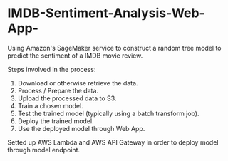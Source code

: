 # IMDB-Sentiment-Analysis-Web-App-


Using Amazon's SageMaker service to construct a random tree model to predict the sentiment of a IMDB movie review.

Steps involved in the process:

1. Download or otherwise retrieve the data.
2. Process / Prepare the data.
3. Upload the processed data to S3.
4. Train a chosen model.
5. Test the trained model (typically using a batch transform job).
6. Deploy the trained model.
7. Use the deployed model through Web App.

Setted up AWS Lambda and AWS API Gateway in order to deploy model through model endpoint.
